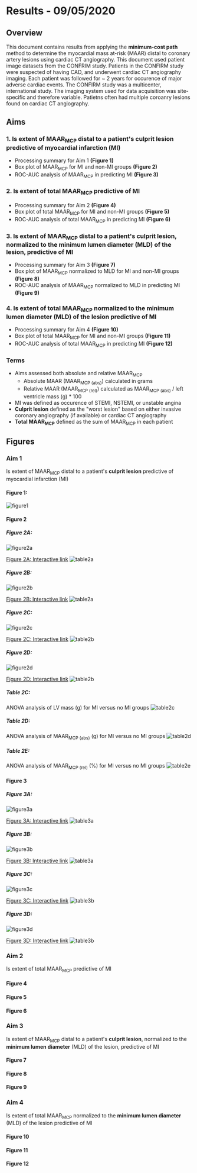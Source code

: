 # Results - 09/05/2020

## Overview

This document contains results from applying the __minimum-cost path__ method to determine the myocardial mass at-risk (MAAR) distal to coronary artery lesions using cardiac CT angiography.  This document used patient image datasets from the CONFRIM study.  Patients in the CONFIRM study were suspected of having CAD, and underwent cardiac CT angiography imaging.  Each patient was followed for ~ 2 years for occurence of major adverse cardiac events.  The CONFIRM study was a multicenter, international study.  The imaging system used for data acquisition was site-specific and therefore variable.  Patietns often had multiple coroanry lesions found on cardiac CT angiography.

## Aims
### 1. Is extent of MAAR<sub>MCP</sub> distal to a patient's __culprit lesion__ predictive of myocardial infarction (MI)
- Processing summary for Aim 1 __(Figure 1)__
- Box plot of MAAR<sub>MCP</sub> for MI and non-MI groups __(Figure 2)__
- ROC-AUC analysis of MAAR<sub>MCP</sub> in predicting MI __(Figure 3)__
	
### 2. Is extent of total MAAR<sub>MCP</sub> predictive of MI
- Processing summary for Aim 2 __(Figure 4)__
- Box plot of total MAAR<sub>MCP</sub> for MI and non-MI groups __(Figure 5)__
- ROC-AUC analysis of total MAAR<sub>MCP</sub> in predicting MI __(Figure 6)__

### 3. Is extent of MAAR<sub>MCP</sub> distal to a patient's __culprit lesion__, normalized to the __minimum lumen diameter__ (MLD) of the lesion, predictive of MI
- Processing summary for Aim 3 __(Figure 7)__
- Box plot of MAAR<sub>MCP</sub> normalized to MLD for MI and non-MI groups __(Figure 8)__
- ROC-AUC analysis of MAAR<sub>MCP</sub> normalized to MLD  in predicting MI __(Figure 9)__

### 4. Is extent of total MAAR<sub>MCP</sub> normalized to the __minimum lumen diameter__ (MLD) of the lesion predictive of MI
- Processing summary for Aim 4 __(Figure 10)__
- Box plot of total MAAR<sub>MCP</sub> for MI and non-MI groups __(Figure 11)__
- ROC-AUC analysis of total MAAR<sub>MCP</sub> in predicting MI __(Figure 12)__

### Terms
- Aims assessed both absolute and relative MAAR<sub>MCP</sub>
	- Absolute MAAR (MAAR<sub>MCP (abs)</sub>) calculated in grams
	- Relative MAAR (MAAR<sub>MCP (rel)</sub>) calculated as MAAR<sub>MCP (abs)</sub> / left ventricle mass (g) * 100
- MI was defined as occurence of STEMI, NSTEMI, or unstable angina
- __Culprit lesion__ defined as the "worst lesion" based on either invasive coronary angiography (if available) or cardiac CT angiography
- __Total MAAR<sub>MCP</sub>__ defined as the sum of MAAR<sub>MCP</sub> in each patient

## Figures
### Aim 1
Is extent of MAAR<sub>MCP</sub> distal to a patient's __culprit lesion__ predictive of myocardial infarction (MI)
#### Figure 1:
![figure1](figs/png/figure1.png)
#### Figure 2
##### Figure 2A:
![figure2a](figs/png/figure2a.png)

[Figure 2A: Interactive link](figs/html/figure2a.html)
![table2a](figs/png/table2a.png)

##### Figure 2B:
![figure2b](figs/png/figure2b.png)

[Figure 2B: Interactive link](figs/html/figure2b.html)
![table2a](figs/png/table2a.png)

##### Figure 2C:
![figure2c](figs/png/figure2c.png)

[Figure 2C: Interactive link](figs/html/figure2c.html)
![table2b](figs/png/table2b.png)

##### Figure 2D:
![figure2d](figs/png/figure2d.png)

[Figure 2D: Interactive link](figs/html/figure2d.html)
![table2b](figs/png/table2b.png)

##### Table 2C:
ANOVA analysis of LV mass (g) for MI versus no MI groups
![table2c](figs/png/table2c.png)

##### Table 2D:
ANOVA analysis of MAAR<sub>MCP (abs)</sub> (g) for MI versus no MI groups
![table2d](figs/png/table2d.png)

##### Table 2E:
ANOVA analysis of MAAR<sub>MCP (rel)</sub> (%) for MI versus no MI groups
![table2e](figs/png/table2e.png)

#### Figure 3
##### Figure 3A:
![figure3a](figs/png/figure3a.png)

[Figure 3A: Interactive link](figs/html/figure3a.html)
![table3a](figs/png/table3a.png)

##### Figure 3B:
![figure3b](figs/png/figure3b.png)

[Figure 3B: Interactive link](figs/html/figure3b.html)
![table3a](figs/png/table3a.png)

##### Figure 3C:
![figure3c](figs/png/figure3c.png)

[Figure 3C: Interactive link](figs/html/figure3c.html)
![table3b](figs/png/table3b.png)

##### Figure 3D:
![figure3d](figs/png/figure3d.png)

[Figure 3D: Interactive link](figs/html/figure3d.html)
![table3b](figs/png/table3b.png)

### Aim 2
Is extent of total MAAR<sub>MCP</sub> predictive of MI
#### Figure 4
#### Figure 5
#### Figure 6
### Aim 3
Is extent of MAAR<sub>MCP</sub> distal to a patient's __culprit lesion__, normalized to the __minimum lumen diameter__ (MLD) of the lesion, predictive of MI
#### Figure 7
#### Figure 8
#### Figure 9
### Aim 4
Is extent of total MAAR<sub>MCP</sub> normalized to the __minimum lumen diameter__ (MLD) of the lesion predictive of MI
#### Figure 10
#### Figure 11
#### Figure 12

